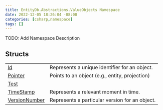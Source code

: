 ```yaml
---
title: EntityDb.Abstractions.ValueObjects Namespace
date: 2022-12-05 18:26:04 -08:00
categories: [csharp,namespace]
tags: []
---
```



TODO: Add Namespace Description

## Structs
<table><tr><td><a href='/posts/csharp.struct.entitydb.abstractions.valueobjects.id/'>Id</a></td><td>
Represents a unique identifier for an object.
</td></tr><tr><td><a href='/posts/csharp.struct.entitydb.abstractions.valueobjects.pointer/'>Pointer</a></td><td>
Points to an object (e.g., entity, projection)
</td></tr><tr><td><a href='/posts/csharp.struct.entitydb.abstractions.valueobjects.test/'>Test</a></td><td></td></tr><tr><td><a href='/posts/csharp.struct.entitydb.abstractions.valueobjects.timestamp/'>TimeStamp</a></td><td>
Represents a relevant moment in time.
</td></tr><tr><td><a href='/posts/csharp.struct.entitydb.abstractions.valueobjects.versionnumber/'>VersionNumber</a></td><td>
Represents a particular version for an object.
</td></tr></table>
